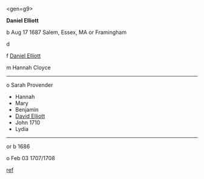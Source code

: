 <gen=g9>

<b>Daniel Elliott</b>

b Aug 17 1687 Salem, Essex, MA or Framingham

d

f [Daniel Elliott](../g10/daniel_elliott_1662.md)

m Hannah Cloyce

<hr>

o Sarah Provender

- Hannah
- Mary
- Benjamin
- [David Elliott](../g8/david_elliott_1716.md)
- John 1710
- Lydia

<hr>

or b 1686

o Feb 03 1707/1708

[ref](http://www.themorrisclan.net/GENEALOGY/ELLIOTT%20Daniel%20and%20Sarah%20Provender.html)
